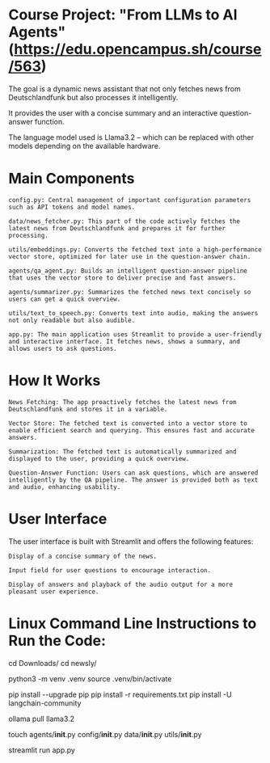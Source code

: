 # Course Project: "From LLMs to AI Agents" (https://edu.opencampus.sh/course/563) 

The goal is a dynamic news assistant that not only fetches news from Deutschlandfunk but also processes it intelligently. 

It provides the user with a concise summary and an interactive question-answer function.

The language model used is Llama3.2 – which can be replaced with other models depending on the available hardware.

# Main Components

    config.py: Central management of important configuration parameters such as API tokens and model names.

    data/news_fetcher.py: This part of the code actively fetches the latest news from Deutschlandfunk and prepares it for further processing.

    utils/embeddings.py: Converts the fetched text into a high-performance vector store, optimized for later use in the question-answer chain.

    agents/qa_agent.py: Builds an intelligent question-answer pipeline that uses the vector store to deliver precise and fast answers.

    agents/summarizer.py: Summarizes the fetched news text concisely so users can get a quick overview.

    utils/text_to_speech.py: Converts text into audio, making the answers not only readable but also audible.

    app.py: The main application uses Streamlit to provide a user-friendly and interactive interface. It fetches news, shows a summary, and allows users to ask questions.

# How It Works

    News Fetching: The app proactively fetches the latest news from Deutschlandfunk and stores it in a variable.

    Vector Store: The fetched text is converted into a vector store to enable efficient search and querying. This ensures fast and accurate answers.

    Summarization: The fetched text is automatically summarized and displayed to the user, providing a quick overview.

    Question-Answer Function: Users can ask questions, which are answered intelligently by the QA pipeline. The answer is provided both as text and audio, enhancing usability.

# User Interface

The user interface is built with Streamlit and offers the following features:

    Display of a concise summary of the news.

    Input field for user questions to encourage interaction.

    Display of answers and playback of the audio output for a more pleasant user experience.

# Linux Command Line Instructions to Run the Code:

cd Downloads/
cd newsly/

python3 -m venv .venv
source .venv/bin/activate

pip install --upgrade pip
pip install -r requirements.txt
pip install -U langchain-community

ollama pull llama3.2

touch agents/__init__.py config/__init__.py data/__init__.py utils/__init__.py

streamlit run app.py
